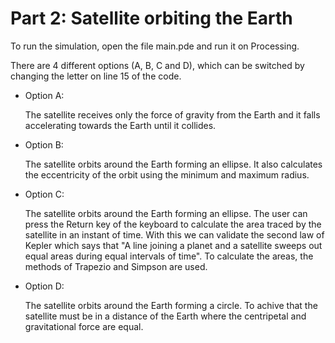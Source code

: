 # Part 2: Satellite orbiting the Earth

To run the simulation, open the file main.pde and run it on Processing.

There are 4 different options (A, B, C and D), which can be switched by changing the letter on line 15 of the code.

- Option A:
    
    The satellite receives only the force of gravity from the Earth and it falls accelerating towards the Earth until it collides.
    
- Option B:

    The satellite orbits around the Earth forming an ellipse. It also calculates the eccentricity of the orbit using the minimum and maximum radius.
    
- Option C:
    
    The satellite orbits around the Earth forming an ellipse. The user can press the Return key of the keyboard to calculate the area traced by the satellite in an instant of time. With this we can validate the second law of Kepler which says that "A line joining a planet and a satellite sweeps out equal areas during equal intervals of time". To calculate the areas, the methods of Trapezio and Simpson are used.
 
- Option D:

    The satellite orbits around the Earth forming a circle. To achive that the satellite must be in a distance of the Earth where the centripetal and gravitational force are equal.
